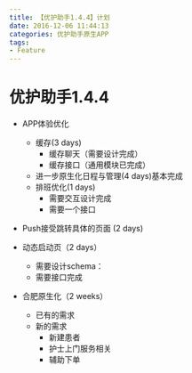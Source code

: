 ```yaml
---
title: 【优护助手1.4.4】计划
date: 2016-12-06 11:44:13
categories: 优护助手原生APP
tags:
- Feature
---
```


# 优护助手1.4.4

- APP体验优化 
	- 缓存(3 days)
		- 缓存聊天（需要设计完成）
		- 缓存接口（通用模块已完成）
	- 进一步原生化日程与管理(4 days)基本完成
	- 排班优化(1 days)
		- 需要交互设计完成
		- 需要一个接口 		

- Push接受跳转具体的页面 (2 days)
- 动态启动页（2 days）
	- 需要设计schema：
	- 需要接口完成

- 合肥原生化（2 weeks）
	- 已有的需求
	- 新的需求
		- 新建患者
		- 护士上门服务相关
		- 辅助下单
		


